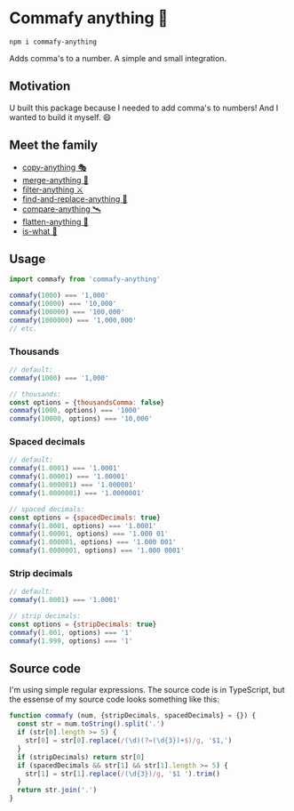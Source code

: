 # Commafy anything 🍡

```
npm i commafy-anything
```

Adds comma's to a number. A simple and small integration.

## Motivation

U built this package because I needed to add comma's to numbers! And I wanted to build it myself. 😄

## Meet the family

- [copy-anything 🎭](https://github.com/mesqueeb/copy-anything)
- [merge-anything 🥡](https://github.com/mesqueeb/merge-anything)
- [filter-anything ⚔️](https://github.com/mesqueeb/filter-anything)
- [find-and-replace-anything 🎣](https://github.com/mesqueeb/find-and-replace-anything)
- [compare-anything 🛰](https://github.com/mesqueeb/compare-anything)
- [flatten-anything 🏏](https://github.com/mesqueeb/flatten-anything)
- [is-what 🙉](https://github.com/mesqueeb/is-what)

## Usage

```js
import commafy from 'commafy-anything'

commafy(1000) === '1,000'
commafy(10000) === '10,000'
commafy(100000) === '100,000'
commafy(1000000) === '1,000,000'
// etc.
```

### Thousands

```js
// default:
commafy(1000) === '1,000'

// thousands:
const options = {thousandsComma: false}
commafy(1000, options) === '1000'
commafy(10000, options) === '10,000'
```

### Spaced decimals

```js
// default:
commafy(1.0001) === '1.0001'
commafy(1.00001) === '1.00001'
commafy(1.000001) === '1.000001'
commafy(1.0000001) === '1.0000001'

// spaced decimals:
const options = {spacedDecimals: true}
commafy(1.0001, options) === '1.0001'
commafy(1.00001, options) === '1.000 01'
commafy(1.000001, options) === '1.000 001'
commafy(1.0000001, options) === '1.000 0001'
```

### Strip decimals

```js
// default:
commafy(1.0001) === '1.0001'

// strip decimals:
const options = {stripDecimals: true}
commafy(1.001, options) === '1'
commafy(1.999, options) === '1'
```

## Source code

I'm using simple regular expressions. The source code is in TypeScript, but the essense of my source code looks something like this:

```js
function commafy (num, {stripDecimals, spacedDecimals} = {}) {
  const str = num.toString().split('.')
  if (str[0].length >= 5) {
    str[0] = str[0].replace(/(\d)(?=(\d{3})+$)/g, '$1,')
  }
  if (stripDecimals) return str[0]
  if (spacedDecimals && str[1] && str[1].length >= 5) {
    str[1] = str[1].replace(/(\d{3})/g, '$1 ').trim()
  }
  return str.join('.')
}
```
